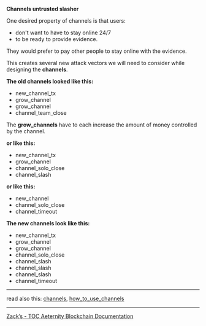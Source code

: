 ****Channels untrusted slasher****

One desired property of channels is that users:

- don't want to have to stay online 24/7
- to be ready to provide evidence.

They would prefer to pay other people to stay online with the evidence.

This creates several new attack vectors we will need to consider while
designing the **channels**.


**The old channels looked like this:**

- new_channel_tx
- grow_channel
- grow_channel
- channel_team_close

The **grow_channels** have to each increase the amount of money controlled
by the channel.


**or like this:**

- new_channel_tx
- grow_channel
- channel_solo_close
- channel_slash


**or like this:**

- new_channel
- channel_solo_close
- channel_timeout


**The new channels look like this:**

- new_channel_tx
- grow_channel
- grow_channel
- channel_solo_close
- channel_slash
- channel_slash
- channel_slash
- channel_timeout

***
read also this: [channels](channels), [how_to_use_channels](how_to_use_channels)
***
[Zack’s - TOC Aeternity Blockchain Documentation](Zack_Docs_TOC)